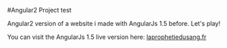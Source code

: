 #Angular2 Project test

Angular2 version of a website i made with AngularJs 1.5 before. Let's play!

You can visit the AngularJs 1.5 live version here: <a title="la prophetie du sang" href="www.laprophetiedusang.fr">laprophetiedusang.fr</a>
